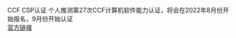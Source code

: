 CCF CSP认证
个人推测第27次CCF计算机软件能力认证，将会在2022年8月份开始报名，9月份开始认证  
[官方链接](https://csp.ccf.org.cn/csp/index.action?_access_code=68b0a6b0ddc449afb25bc1f4133d9856&_state=932195&_ack=3)